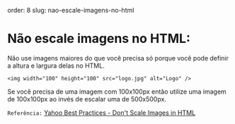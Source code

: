 order: 8
slug: nao-escale-imagens-no-html

# Não escale imagens no HTML:

Não use imagens maiores do que você precisa só porque você pode definir a altura e largura delas no HTML.

	<img width="100" height="100" src="logo.jpg" alt="Logo" /> 

Se você precisa de uma imagem com 100x100px então utilize uma imagem de 100x100px ao invés de escalar uma de 500x500px.

`Referência:` [Yahoo Best Practices - Don't Scale Images in HTML](http://developer.yahoo.com/performance/rules.html#no_scale)